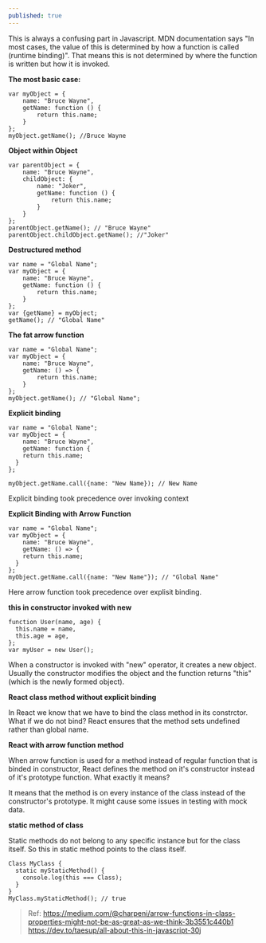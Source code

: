 ```yaml
---
published: true
---
```

This is always a confusing part in Javascript. MDN documentation says "In most cases, the value of this is determined by how a function is called (runtime binding)". That means this is not determined by where the function is written but how it is invoked.

**The most basic case:**
```
var myObject = {
	name: "Bruce Wayne",
  	getName: function () {
    	return this.name;
  	}
};
myObject.getName(); //Bruce Wayne
```


**Object within Object**
```
var parentObject = {
	name: "Bruce Wayne",
    childObject: {
    	name: "Joker",
    	getName: function () {
     		return this.name;
    	}
  	}
};
parentObject.getName(); // "Bruce Wayne"
parentObject.childObject.getName(); //"Joker"
```

**Destructured method**

```
var name = "Global Name";
var myObject = {
	name: "Bruce Wayne",
  	getName: function () {
    	return this.name;
    }
};
var {getName} = myObject;
getName(); // "Global Name"
```

**The fat arrow function**

```
var name = "Global Name";
var myObject = {
	name: "Bruce Wayne",
	getName: () => {
    	return this.name;
  	}
};
myObject.getName(); // "Global Name";
```
**Explicit binding**

```
var name = "Global Name";
var myObject = {
	name: "Bruce Wayne",
	getName: function {
    return this.name;
  }
};

myObject.getName.call({name: "New Name}); // New Name
```
Explicit binding took precedence over invoking context

**Explicit Binding with Arrow Function**
```
var name = "Global Name";
var myObject = {
	name: "Bruce Wayne",
	getName: () => {
    return this.name;
  }
};
myObject.getName.call({name: "New Name"}); // "Global Name"
```
Here arrow function took precedence over explisit binding.

**this in constructor invoked with new**
```
function User(name, age) {
  this.name = name,
  this.age = age,
};
var myUser = new User();
```

When a constructor is invoked with "new" operator, it creates a new object. Usually the constructor modifies the object and the function returns "this" (which is the newly formed object).

**React class method without explicit binding**


In React we know that we have to bind the class method in its constrctor. What if we do not bind? React ensures that the method sets undefined rather than global name.

**React with arrow function method**

When arrow function is used for a method instead of regular function that is binded in constructor, React defines the method on it's constructor instead of it's prototype function. What exactly it means?

It means that the method is on every instance of the class instead of the constructor's prototype. It might cause some issues in testing with mock data. 

**static method of class**

Static methods do not belong to any specific instance but for the class itself. So this in static method points to the class itself.

```
Class MyClass {
  static myStaticMethod() {
    console.log(this === Class);
  }
}
MyClass.myStaticMethod(); // true
```

> Ref: 
https://medium.com/@charpeni/arrow-functions-in-class-properties-might-not-be-as-great-as-we-think-3b3551c440b1
https://dev.to/taesup/all-about-this-in-javascript-30j
